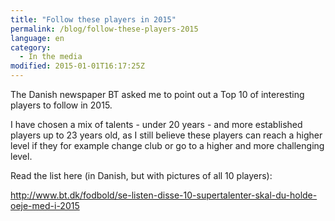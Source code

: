 ```yaml
---
title: "Follow these players in 2015"
permalink: /blog/follow-these-players-2015
language: en
category:
  - In the media
modified: 2015-01-01T16:17:25Z
---
```


The Danish newspaper BT asked me to point out a Top 10 of interesting players to follow in 2015.

I have chosen a mix of talents - under 20 years - and more established players up to 23 years old, as I still believe these players can reach a higher level if they for example change club or go to a higher and more challenging level.

Read the list here (in Danish, but with pictures of all 10 players):

<http://www.bt.dk/fodbold/se-listen-disse-10-supertalenter-skal-du-holde-oeje-med-i-2015>
